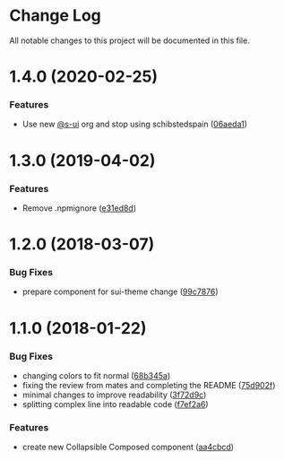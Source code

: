 # Change Log

All notable changes to this project will be documented in this file.

# 1.4.0 (2020-02-25)


### Features

* Use new [@s-ui](https://github.com/s-ui) org and stop using schibstedspain ([06aeda1](https://github.com/SUI-Components/schibsted-spain-components/commit/06aeda1bbdbf01f0423d78d8b7cb108b9b7850ef))



# 1.3.0 (2019-04-02)


### Features

* Remove .npmignore ([e31ed8d](https://github.com/SUI-Components/schibsted-spain-components/commit/e31ed8d38ae0c33bfc680ee3c8c4c8664dfd357e))



# 1.2.0 (2018-03-07)


### Bug Fixes

* prepare component for sui-theme change ([99c7876](https://github.com/SUI-Components/schibsted-spain-components/commit/99c787666d192c04647379e56b605e432a88c651))



# 1.1.0 (2018-01-22)


### Bug Fixes

* changing colors to fit normal ([68b345a](https://github.com/SUI-Components/schibsted-spain-components/commit/68b345ae391b151a3df8ae004eeda46042d425eb))
* fixing the review from mates and completing the README ([75d902f](https://github.com/SUI-Components/schibsted-spain-components/commit/75d902f7c704f9157a79d8d104f62f04c84acb40))
* minimal changes to improve readability ([3f72d9c](https://github.com/SUI-Components/schibsted-spain-components/commit/3f72d9cfc234a48734feac367d6ba80b181c8fc0))
* splitting complex line into readable code ([f7ef2a6](https://github.com/SUI-Components/schibsted-spain-components/commit/f7ef2a67a74b637d9d8d049b6a00699f77ee0261))


### Features

* create new Collapsible Composed component ([aa4cbcd](https://github.com/SUI-Components/schibsted-spain-components/commit/aa4cbcde2e618a951de5a48366293a10f67cf501))



